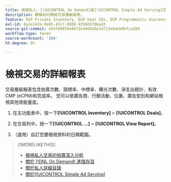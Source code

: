 ```yaml
---
title: 檢視私人、[!UICONTROL On Demand]或[!UICONTROL Simple Ad Serving]交易的詳細報告
description: 瞭解如何開啟交易層級報表。
feature: DSP Private Inventory, DSP Deal IDs, DSP Programmatic Guaranteed Deals, DSP On Demand Inventory, DSP Simple Ad Serving
exl-id: 8a2e142e-0a05-47c7-9888-935665f06ad3
source-git-commit: 443f8907644bf3e480626e14713e8abb9bfca284
workflow-type: tm+mt
source-wordcount: '104'
ht-degree: 0%

---
```


# 檢視交易的詳細報表

交易層級報表包含拍賣次數、競標率、中標率、曝光次數、淨支出總計、有效CMP (eCPM)和完成率。 您可以依廣告商、行銷活動、位置、廣告型別和網站檢視其他效能量度。

1. 在主功能表中，按一下&#x200B;**[!UICONTROL Inventory]** > **[!UICONTROL Deals]**。

1. 在交易列中，按一下&#x200B;**[!UICONTROL ...]** > **[!UICONTROL View Report]**。

1. （選用）自訂您要檢視資料的日期範圍。

>[!MORELIKETHIS]
>
>* [檢視私人交易的拍賣深入分析](/help/dsp/inventory/private-deal-auction-insights.md)
>* [關於 [!DNL On Demand] 進階存貨](on-demand-inventory-about.md)
>* [關於私人詳細目錄](private-inventory-about.md)
>* [關於[!UICONTROL Simple Ad Serving]](simple-deal-about.md)
